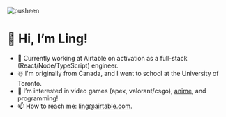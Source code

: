 ![pusheen](https://user-images.githubusercontent.com/87334528/156861803-999da92d-d70f-4ed6-b3a9-913e51bd5c86.gif)

 # 👋 Hi, I’m Ling!
 
- 🌱 Currently working at Airtable on activation as a full-stack (React/Node/TypeScript) engineer. 
- ☃️ I'm originally from Canada, and I went to school at the University of Toronto.  
- 👀 I’m interested in video games (apex, valorant/csgo), [anime](https://myanimelist.net/profile/blahblahboar), and programming!
- 📫 How to reach me: ling@airtable.com.

<!---
LingLong-at/LingLong-at is a ✨ special ✨ repository because its `README.md` (this file) appears on your GitHub profile.
You can click the Preview link to take a look at your changes.
--->
